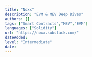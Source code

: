 ```yaml
---
title: "Noxx"
description: "EVM & MEV Deep Dives"
authors: []
tags: ["Smart Contracts","MEV","EVM"]
languages: ["Solidity"]
url: "https://noxx.substack.com/"
dateAdded: 
level: "Intermediate"
date: 
---
```


